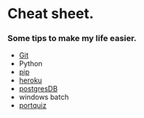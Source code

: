 # Cheat sheet.

### Some tips to make my life easier.

- [Git](git_cheat_sheet.md)
- Python
- [pip](python_pip.md)
- [heroku](heroku_CLI.md)
- [postgresDB](postgreSQL.md)
- windows batch
- [portquiz](http://portquiz.net/)
